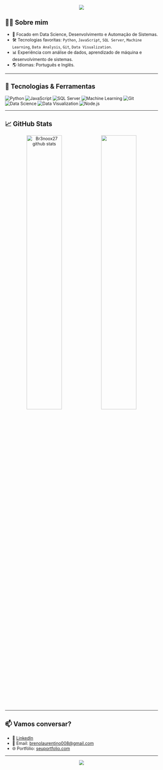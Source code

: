 <!-- Banner com Saudação -->
<p align="center">
  <img src="https://capsule-render.vercel.app/api?type=waving&color=6704A3&height=180&section=header&text=Olá!%20Eu%20sou%20o%20Breno%20👋&fontSize=30&fontColor=ffff" />
</p>

<!-- Apresentação -->
## 👨‍💻 Sobre mim

- 🎯 Focado em Data Science, Desenvolvimento e Automação de Sistemas.
- 🛠️ Tecnologias favoritas: `Python`, `JavaScript`, `SQL Server`, `Machine Learning`, `Data Analysis`, `Git`, `Data Visualization`.
- 📊 Experiência com análise de dados, aprendizado de máquina e desenvolvimento de sistemas.
- 🌎 Idiomas: Português e Inglês.

---

## 🚀 Tecnologias & Ferramentas

![Python](https://img.shields.io/badge/-Python-3776AB?style=flat-square&logo=python&logoColor=white)
![JavaScript](https://img.shields.io/badge/-JavaScript-black?style=flat-square&logo=javascript)
![SQL Server](https://img.shields.io/badge/-SQL%20Server-CC2927?style=flat-square&logo=microsoft-sql-server&logoColor=white)
![Machine Learning](https://img.shields.io/badge/-Machine%20Learning-FFD700?style=flat-square&logo=tensorflow&logoColor=white)
![Git](https://img.shields.io/badge/-Git-F05032?style=flat-square&logo=git&logoColor=white)
![Data Science](https://img.shields.io/badge/-Data%20Science-00BFFF?style=flat-square&logo=python&logoColor=white)
![Data Visualization](https://img.shields.io/badge/-Data%20Visualization-32CD32?style=flat-square&logo=tableau&logoColor=white)
![Node.js](https://img.shields.io/badge/-Node.js-339933?style=flat-square&logo=node.js&logoColor=white)

---

## 📈 GitHub Stats

<p align="center">
  <img width="48%" src="https://github-readme-stats.vercel.app/api?username=Br3noox27&show_icons=true&count_private=true&hide_border=true&title_color=00b4d8&icon_color=00b4d8&text_color=c9d1d9&bg_color=0d1117" alt="Br3noox27 github stats" />
  <img width="48%" src="https://github-readme-stats.vercel.app/api/top-langs/?username=Br3noox27&layout=compact&hide_border=true&title_color=00b4d8&text_color=FFFFFF&bg_color=0d1117" />
</p>

---

## 📫 Vamos conversar?

- 💼 [LinkedIn](https://www.linkedin.com/in/breno-laurentino/)
- 📧 Email: brenolaurentino008@gmail.com
- 🌐 Portfólio: [seuportfolio.com](https://github.com/Br3noox27)

---

<p align="center">
  <img src="https://capsule-render.vercel.app/api?type=waving&color=6704A3&height=120&section=footer"/>
</p>
